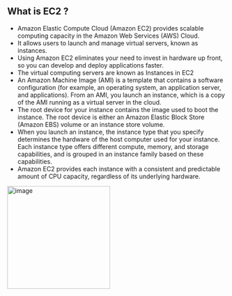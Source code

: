 ## What is EC2 ? 
- Amazon Elastic Compute Cloud (Amazon EC2) provides scalable computing capacity in the Amazon Web Services (AWS) Cloud.
- It allows users to launch and manage virtual servers, known as instances.
- Using Amazon EC2 eliminates your need to invest in hardware up front, so you can develop and deploy applications faster.
- The virtual computing servers are known as Instances in EC2
- An Amazon Machine Image (AMI) is a template that contains a software configuration (for example, an operating system, an application server, and applications). From an AMI, you launch an instance, which is a copy of the AMI running as a virtual server in the cloud.
- The root device for your instance contains the image used to boot the instance. The root device is either an Amazon Elastic Block Store (Amazon EBS) volume or an instance store volume.
- When you launch an instance, the instance type that you specify determines the hardware of the host computer used for your instance. Each instance type offers different compute, memory, and storage capabilities, and is grouped in an instance family based on these capabilities.
- Amazon EC2 provides each instance with a consistent and predictable amount of CPU capacity, regardless of its underlying hardware.
<img width="236" alt="image" src="https://github.com/sumshadz/AWS-notes/assets/129254642/fbabb663-a768-40dc-aeae-acf99bd7e6bd">
